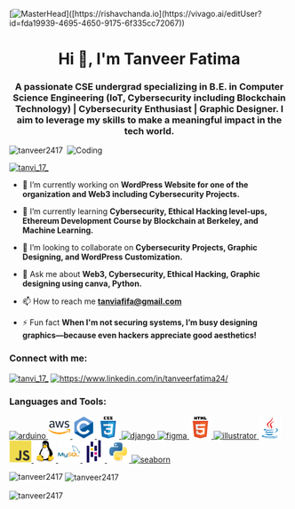 [![MasterHead]([https://1.bp.blogspot.com/-7A4WynwLsM...](https://vivago.ai/favorite?mediaType=wink&mediakey=23c3686d-d13b-4bdc-b070-b39435290448.mp4))]([https://rishavchanda.io](https://vivago.ai/editUser?id=fda19939-4695-4650-9175-6f335cc72067))

<h1 align="center">Hi 👋, I'm Tanveer Fatima</h1>
<h3 align="center">A passionate CSE undergrad specializing in B.E. in Computer Science Engineering (IoT, Cybersecurity including Blockchain Technology) | Cybersecurity Enthusiast | Graphic Designer. I aim to leverage my skills to make a meaningful impact in the tech world.</h3>
<img align="right" alt="Coding" width="400" src="https://images.wallpapersden.com/image/download/anonymous-hacker-working_bGllZ2mUmZqaraWkpJRobWllrWdpZWU.jpg">

<p align="left"> <img src="https://komarev.com/ghpvc/?username=tanveer2417&label=Profile%20views&color=0e75b6&style=flat" alt="tanveer2417" /> </p>

<p align="left"> <a href="https://twitter.com/tanvi_17_" target="blank"><img src="https://img.shields.io/twitter/follow/tanvi_17_?logo=twitter&style=for-the-badge" alt="tanvi_17_" /></a> </p>

- 🔭 I’m currently working on **WordPress Website for one of the organization and Web3 including Cybersecurity Projects.**

- 🌱 I’m currently learning **Cybersecurity, Ethical Hacking level-ups, Ethereum Development Course by Blockchain at Berkeley, and Machine Learning.**

- 👯 I’m looking to collaborate on **Cybersecurity Projects, Graphic Designing, and WordPress Customization.**

- 💬 Ask me about **Web3, Cybersecurity, Ethical Hacking, Graphic designing using canva, Python.**

- 📫 How to reach me **tanviafifa@gmail.com**

- ⚡ Fun fact **When I'm not securing systems, I’m busy designing graphics—because even hackers appreciate good aesthetics!**

<h3 align="left">Connect with me:</h3>
<p align="left">
<a href="https://twitter.com/tanvi_17_" target="blank"><img align="center" src="https://raw.githubusercontent.com/rahuldkjain/github-profile-readme-generator/master/src/images/icons/Social/twitter.svg" alt="tanvi_17_" height="30" width="40" /></a>
<a href="https://linkedin.com/in/https://www.linkedin.com/in/tanveerfatima24/" target="blank"><img align="center" src="https://raw.githubusercontent.com/rahuldkjain/github-profile-readme-generator/master/src/images/icons/Social/linked-in-alt.svg" alt="https://www.linkedin.com/in/tanveerfatima24/" height="30" width="40" /></a>
</p>

<h3 align="left">Languages and Tools:</h3>
<p align="left"> <a href="https://www.arduino.cc/" target="_blank" rel="noreferrer"> <img src="https://cdn.worldvectorlogo.com/logos/arduino-1.svg" alt="arduino" width="40" height="40"/> </a> <a href="https://aws.amazon.com" target="_blank" rel="noreferrer"> <img src="https://raw.githubusercontent.com/devicons/devicon/master/icons/amazonwebservices/amazonwebservices-original-wordmark.svg" alt="aws" width="40" height="40"/> </a> <a href="https://www.cprogramming.com/" target="_blank" rel="noreferrer"> <img src="https://raw.githubusercontent.com/devicons/devicon/master/icons/c/c-original.svg" alt="c" width="40" height="40"/> </a> <a href="https://www.w3schools.com/css/" target="_blank" rel="noreferrer"> <img src="https://raw.githubusercontent.com/devicons/devicon/master/icons/css3/css3-original-wordmark.svg" alt="css3" width="40" height="40"/> </a> <a href="https://www.djangoproject.com/" target="_blank" rel="noreferrer"> <img src="https://cdn.worldvectorlogo.com/logos/django.svg" alt="django" width="40" height="40"/> </a> <a href="https://www.figma.com/" target="_blank" rel="noreferrer"> <img src="https://www.vectorlogo.zone/logos/figma/figma-icon.svg" alt="figma" width="40" height="40"/> </a> <a href="https://www.w3.org/html/" target="_blank" rel="noreferrer"> <img src="https://raw.githubusercontent.com/devicons/devicon/master/icons/html5/html5-original-wordmark.svg" alt="html5" width="40" height="40"/> </a> <a href="https://www.adobe.com/in/products/illustrator.html" target="_blank" rel="noreferrer"> <img src="https://www.vectorlogo.zone/logos/adobe_illustrator/adobe_illustrator-icon.svg" alt="illustrator" width="40" height="40"/> </a> <a href="https://www.java.com" target="_blank" rel="noreferrer"> <img src="https://raw.githubusercontent.com/devicons/devicon/master/icons/java/java-original.svg" alt="java" width="40" height="40"/> </a> <a href="https://developer.mozilla.org/en-US/docs/Web/JavaScript" target="_blank" rel="noreferrer"> <img src="https://raw.githubusercontent.com/devicons/devicon/master/icons/javascript/javascript-original.svg" alt="javascript" width="40" height="40"/> </a> <a href="https://www.linux.org/" target="_blank" rel="noreferrer"> <img src="https://raw.githubusercontent.com/devicons/devicon/master/icons/linux/linux-original.svg" alt="linux" width="40" height="40"/> </a> <a href="https://www.mysql.com/" target="_blank" rel="noreferrer"> <img src="https://raw.githubusercontent.com/devicons/devicon/master/icons/mysql/mysql-original-wordmark.svg" alt="mysql" width="40" height="40"/> </a> <a href="https://pandas.pydata.org/" target="_blank" rel="noreferrer"> <img src="https://raw.githubusercontent.com/devicons/devicon/2ae2a900d2f041da66e950e4d48052658d850630/icons/pandas/pandas-original.svg" alt="pandas" width="40" height="40"/> </a> <a href="https://www.python.org" target="_blank" rel="noreferrer"> <img src="https://raw.githubusercontent.com/devicons/devicon/master/icons/python/python-original.svg" alt="python" width="40" height="40"/> </a> <a href="https://seaborn.pydata.org/" target="_blank" rel="noreferrer"> <img src="https://seaborn.pydata.org/_images/logo-mark-lightbg.svg" alt="seaborn" width="40" height="40"/> </a> </p>

<p><img align="left" src="https://github-readme-stats.vercel.app/api/top-langs?username=tanveer2417&show_icons=true&locale=en&layout=compact" alt="tanveer2417" /></p>

<p>&nbsp;<img align="center" src="https://github-readme-stats.vercel.app/api?username=tanveer2417&show_icons=true&locale=en" alt="tanveer2417" /></p>

<p><img align="center" src="https://github-readme-streak-stats.herokuapp.com/?user=tanveer2417&" alt="tanveer2417" /></p>

